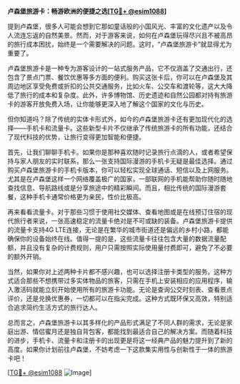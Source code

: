 **卢森堡旅游卡：畅游欧洲的便捷之选[[TG💪+ @esim1088](https://t.me/s/esim1088)]**

提到卢森堡，很多人可能会想到它那如童话般的小国风光、丰富的文化遗产以及令人流连忘返的自然美景。然而，对于游客来说，如何在卢森堡玩得尽兴且不被高昂的旅行成本困扰，始终是一个需要解决的问题。这时，“卢森堡旅游卡”就显得尤为重要了。

卢森堡旅游卡是一种专为游客设计的一站式服务产品，它不仅涵盖了交通出行，还包含了景点门票、餐饮优惠等多方面的便利。购买这张卡后，你可以在卢森堡及其周边地区享受免费或折扣的公共交通服务，比如火车、公交车和渡轮等，这大大降低了旅行的成本和复杂度。此外，许多博物馆、历史遗迹和自然公园都对持有旅游卡的游客开放免费入场，让你能够更深入地了解这个国家的文化与历史。

但你知道吗？除了传统的实体卡形式外，如今的卢森堡旅游卡还有更加现代化的选择——手机卡和流量卡。这些新型卡片不仅继承了传统旅游卡的所有功能，还结合了现代科技的优势，让旅行变得更加智能和便捷。

首先，让我们聊聊手机卡。如果你是那种喜欢随时记录旅行点滴的人，或者希望保持与家人朋友的实时联系，那么一张支持国际漫游的手机卡无疑是最佳选择。通过购买卢森堡旅游卡的手机卡版本，你可以轻松实现全球通话、短信以及上网服务。尤其是在卢森堡这样一个网络覆盖极广的国家，一部联网的手机能帮助你随时随地查找信息、导航路线或是分享旅途中的精彩瞬间。而且，相比传统的国际漫游套餐，这种手机卡通常价格更为亲民，性价比极高。

再来看看流量卡。对于那些习惯于使用社交媒体、查看地图或是在线预订住宿的现代旅行者来说，一张高速稳定的流量卡绝对是不可或缺的装备。卢森堡旅游卡提供的流量卡支持4G LTE连接，无论是在繁华的城市街道还是偏远的乡村小路，都能确保你的设备始终在线。值得一提的是，这些流量卡往往包含大量的数据流量配额，并且没有复杂的计费规则，用户只需按照实际使用量付费即可，避免了不必要的额外开销。

当然，如果你对上述两种卡片都不感兴趣，也可以选择注册卡类型的服务。这种方式适合那些不想携带过多实体物品的旅客，只需在手机上安装相应的应用程序，输入激活码就能立刻开始使用所有的旅游卡功能。无论是查询公交时刻表、查看景点评价，还是兑换优惠券，一切都可以在指尖完成。这种方式既环保又高效，特别适合追求简约生活方式的旅行达人。

总而言之，卢森堡旅游卡以其多样化的产品形式满足了不同人群的需求，无论是家庭出游、情侣蜜月还是独自背包客，都能找到最适合自己的解决方案。而随着科技的进步，手机卡、流量卡和注册卡的出现更是将这一经典产品的魅力提升到了新的高度。如果你计划前往卢森堡，不妨考虑一下这款集实用性与创新性于一体的旅游卡吧！

[[TG💪+ @esim1088](https://t.me/s/esim1088) ![Image](https://i.postimg.cc/4NQfJmqS/Snipaste-2025-05-13-00-14-12.png)]